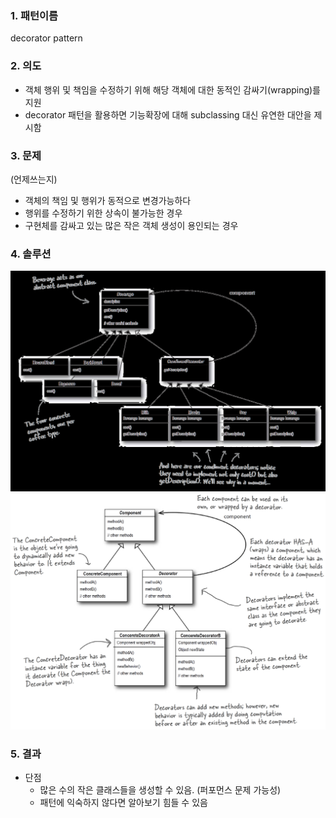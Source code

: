 ### 1. 패턴이름
decorator pattern

### 2. 의도
* 객체 행위 및 책임을 수정하기 위해 해당 객체에 대한 동적인 감싸기(wrapping)를 지원
* decorator 패턴을 활용하면 기능확장에 대해 subclassing 대신 유연한 대안을 제시함

### 3. 문제
(언제쓰는지)
- 객체의 책임 및 행위가 동적으로 변경가능하다
- 행위를 수정하기 위한 상속이 불가능한 경우
- 구현체를 감싸고 있는 많은 작은 객체 생성이 용인되는 경우

### 4. 솔루션
![case.png](case.png)
![general.png](general.png)

### 5. 결과
* 단점
  * 많은 수의 작은 클래스들을 생성할 수 있음. (퍼포먼스 문제 가능성)
  * 패턴에 익숙하지 않다면 알아보기 힘들 수 있음